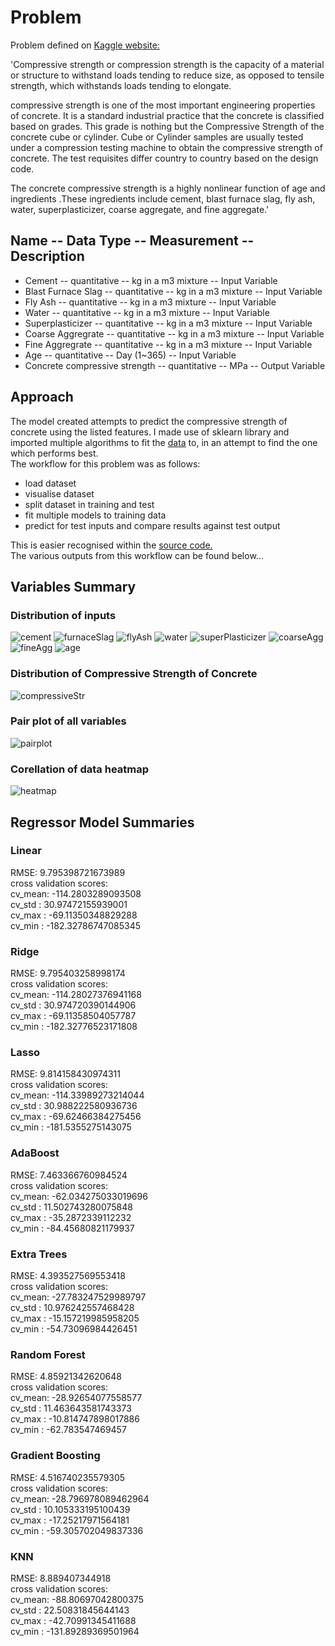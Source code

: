 # Problem  
Problem defined on [Kaggle website:](https://www.kaggle.com/pavanraj159/concrete-compressive-strength-data-set)  

'Compressive strength or compression strength is the capacity of a material or structure to withstand loads tending to reduce size, as opposed to tensile strength, which withstands loads tending to elongate.  

compressive strength is one of the most important engineering properties of concrete. It is a standard industrial practice that the concrete is classified based on grades. This grade is nothing but the Compressive Strength of the concrete cube or cylinder. Cube or Cylinder samples are usually tested under a compression testing machine to obtain the compressive strength of concrete. The test requisites differ country to country based on the design code.  

The concrete compressive strength is a highly nonlinear function of age and ingredients .These ingredients include cement, blast furnace slag, fly ash, water, superplasticizer, coarse aggregate, and fine aggregate.'    

## Name -- Data Type -- Measurement -- Description
- Cement -- quantitative -- kg in a m3 mixture -- Input Variable
- Blast Furnace Slag -- quantitative -- kg in a m3 mixture -- Input Variable
- Fly Ash -- quantitative -- kg in a m3 mixture -- Input Variable
- Water -- quantitative -- kg in a m3 mixture -- Input Variable
- Superplasticizer -- quantitative -- kg in a m3 mixture -- Input Variable
- Coarse Aggregrate -- quantitative -- kg in a m3 mixture -- Input Variable
- Fine Aggregrate -- quantitative -- kg in a m3 mixture -- Input Variable
- Age -- quantitative -- Day (1~365) -- Input Variable
- Concrete compressive strength -- quantitative -- MPa -- Output Variable

## Approach 
The model created attempts to predict the compressive strength of concrete using the listed features. I made use of sklearn library and imported multiple algorithms to fit the [data](https://github.com/JanThan/LearningML/blob/master/CompressiveStrengthOfConcrete/Concrete_Data.xls) to, in an attempt to find the one which performs best.    
The workflow for this problem was as follows:
- load dataset
- visualise dataset
- split dataset in training and test
- fit multiple models to training data
- predict for test inputs and compare results against test output    

This is easier recognised within the [source code.](https://github.com/JanThan/LearningML/blob/master/CompressiveStrengthOfConcrete/concreteCompression2.py)  
The various outputs from this workflow can be found below... 

## Variables Summary
### Distribution of inputs
![cement](https://github.com/JanThan/LearningML/blob/master/CompressiveStrengthOfConcrete/figures/cement_hist.png)
![furnaceSlag](https://github.com/JanThan/LearningML/blob/master/CompressiveStrengthOfConcrete/figures/furnaceSlag_hist.png)
![flyAsh](https://github.com/JanThan/LearningML/blob/master/CompressiveStrengthOfConcrete/figures/flyAsh_hist.png)
![water](https://github.com/JanThan/LearningML/blob/master/CompressiveStrengthOfConcrete/figures/water_hist.png)
![superPlasticizer](https://github.com/JanThan/LearningML/blob/master/CompressiveStrengthOfConcrete/figures/superPlasticizer_hist.png)
![coarseAgg](https://github.com/JanThan/LearningML/blob/master/CompressiveStrengthOfConcrete/figures/coarseAgg_hist.png)
![fineAgg](https://github.com/JanThan/LearningML/blob/master/CompressiveStrengthOfConcrete/figures/fineAgg_hist.png)
![age](https://github.com/JanThan/LearningML/blob/master/CompressiveStrengthOfConcrete/figures/age_hist.png)
### Distribution of Compressive Strength of Concrete
![compressiveStr](https://github.com/JanThan/LearningML/blob/master/CompressiveStrengthOfConcrete/figures/compressiveStr_hist.png)

### Pair plot of all variables
![pairplot](https://github.com/JanThan/LearningML/blob/master/CompressiveStrengthOfConcrete/figures/pairplot.png)
### Corellation of data heatmap
![heatmap](https://github.com/JanThan/LearningML/blob/master/CompressiveStrengthOfConcrete/figures/heatmap.png)

## Regressor Model Summaries
### Linear 
RMSE: 9.795398721673989  
cross validation scores:  
cv_mean: -114.2803289093508  
cv_std : 30.97472155939001  
cv_max : -69.11350348829288  
cv_min : -182.32786747085345  
### Ridge
RMSE: 9.795403258998174  
cross validation scores:  
cv_mean: -114.28027376941168  
cv_std : 30.974720390144906  
cv_max : -69.11358504057787  
cv_min : -182.32776523171808  
### Lasso 
RMSE: 9.814158430974311  
cross validation scores:  
cv_mean: -114.33989273214044  
cv_std : 30.988222580936736  
cv_max : -69.62466384275456  
cv_min : -181.5355275143075  
### AdaBoost 
RMSE: 7.463366760984524  
cross validation scores:  
cv_mean: -62.034275033019696  
cv_std : 11.502743280075848  
cv_max : -35.2872339112232  
cv_min : -84.45680821179937  
### Extra Trees
RMSE: 4.393527569553418  
cross validation scores:  
cv_mean: -27.783247529989797  
cv_std : 10.976242557468428  
cv_max : -15.157219985958205  
cv_min : -54.73096984426451  
### Random Forest 
RMSE: 4.85921342620648  
cross validation scores:  
cv_mean: -28.92654077558577  
cv_std : 11.463643581743373  
cv_max : -10.814747898017886  
cv_min : -62.783547469457  
### Gradient Boosting  
RMSE: 4.516740235579305  
cross validation scores:  
cv_mean: -28.796978089462964  
cv_std : 10.105333195100439  
cv_max : -17.25217971564181  
cv_min : -59.305702049837336  
### KNN  
RMSE: 8.889407344918  
cross validation scores:  
cv_mean: -88.80697042800375  
cv_std : 22.50831845644143  
cv_max : -42.70991345411688  
cv_min : -131.89289369501964  
![]() 
![]()
![]()
![]()


